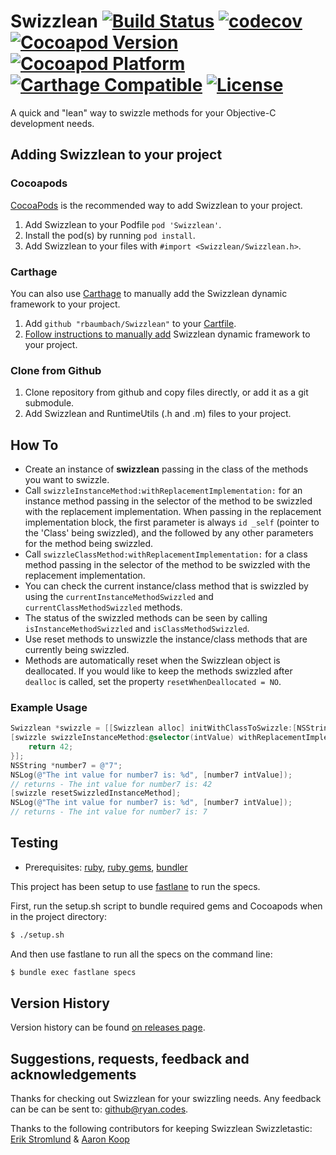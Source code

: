 # Swizzlean [![Build Status](https://travis-ci.org/rbaumbach/Swizzlean.svg?branch=master)](https://travis-ci.org/rbaumbach/Swizzlean) [![codecov](https://codecov.io/gh/rbaumbach/Swizzlean/branch/master/graph/badge.svg)](https://codecov.io/gh/rbaumbach/Swizzlean) [![Cocoapod Version](https://img.shields.io/cocoapods/v/Swizzlean.svg)](http://cocoapods.org/?q=Swizzlean) [![Cocoapod Platform](http://img.shields.io/badge/platform-iOS-blue.svg)](http://cocoapods.org/?q=Swizzlean) [![Carthage Compatible](https://img.shields.io/badge/Carthage-compatible-4BC51D.svg?style=flat)](https://github.com/Carthage/Carthage) [![License](https://img.shields.io/dub/l/vibe-d.svg)](https://github.com/rbaumbach/Swizzlean/blob/master/MIT-LICENSE.txt)

A quick and "lean" way to swizzle methods for your Objective-C development needs.

## Adding Swizzlean to your project

### Cocoapods

[CocoaPods](http://cocoapods.org) is the recommended way to add Swizzlean to your project.

1.  Add Swizzlean to your Podfile `pod 'Swizzlean'`.
2.  Install the pod(s) by running `pod install`.
3.  Add Swizzlean to your files with `#import <Swizzlean/Swizzlean.h>`.

### Carthage

You can also use [Carthage](https://github.com/Carthage/Carthage) to manually add the Swizzlean dynamic framework to your project.

1. Add `github "rbaumbach/Swizzlean"` to your [Cartfile](https://github.com/Carthage/Carthage/blob/master/Documentation/Artifacts.md#cartfile).
2. [Follow instructions to manually add](https://github.com/Carthage/Carthage#adding-frameworks-to-an-application) Swizzlean dynamic framework to your project.

### Clone from Github

1.  Clone repository from github and copy files directly, or add it as a git submodule.
2.  Add Swizzlean and RuntimeUtils (.h and .m) files to your project.

## How To

* Create an instance of **swizzlean** passing in the class of the methods you want to swizzle.
* Call `swizzleInstanceMethod:withReplacementImplementation:` for an instance method passing
  in the selector of the method to be swizzled with the replacement implementation.  When
  passing in the replacement implementation block, the first parameter is always `id _self`
  (pointer to the 'Class' being swizzled), and the followed by any other parameters for the
  method being swizzled.
* Call `swizzleClassMethod:withReplacementImplementation:` for a class method passing in
  the selector of the method to be swizzled with the replacement implementation.
* You can check the current instance/class method that is swizzled by using the
  `currentInstanceMethodSwizzled` and `currentClassMethodSwizzled` methods.
* The status of the swizzled methods can be seen by calling `isInstanceMethodSwizzled` and
  `isClassMethodSwizzled`.
* Use reset methods to unswizzle the instance/class methods that are currently being
  swizzled.
* Methods are automatically reset when the Swizzlean object is deallocated.  If you would like to
  keep the methods swizzled after `dealloc` is called, set the property `resetWhenDeallocated = NO`.

### Example Usage

```objective-c
Swizzlean *swizzle = [[Swizzlean alloc] initWithClassToSwizzle:[NSString class]];
[swizzle swizzleInstanceMethod:@selector(intValue) withReplacementImplementation:^(id _self) {
    return 42;
}];
NSString *number7 = @"7";
NSLog(@"The int value for number7 is: %d", [number7 intValue]);
// returns - The int value for number7 is: 42
[swizzle resetSwizzledInstanceMethod];
NSLog(@"The int value for number7 is: %d", [number7 intValue]);
// returns - The int value for number7 is: 7
```

## Testing

* Prerequisites: [ruby](https://github.com/sstephenson/rbenv), [ruby gems](https://rubygems.org/pages/download), [bundler](http://bundler.io)

This project has been setup to use [fastlane](https://fastlane.tools) to run the specs.

First, run the setup.sh script to bundle required gems and Cocoapods when in the project directory:

```bash
$ ./setup.sh
```

And then use fastlane to run all the specs on the command line:

```bash
$ bundle exec fastlane specs
```

## Version History

Version history can be found [on releases page](https://github.com/rbaumbach/Swizzlean/releases).

## Suggestions, requests, feedback and acknowledgements

Thanks for checking out Swizzlean for your swizzling needs.  Any feedback can be
can be sent to: <github@ryan.codes>.

Thanks to the following contributors for keeping Swizzlean Swizzletastic:
[Erik Stromlund](https://github.com/estromlund) & [Aaron Koop](https://github.com/aaronkoop)
